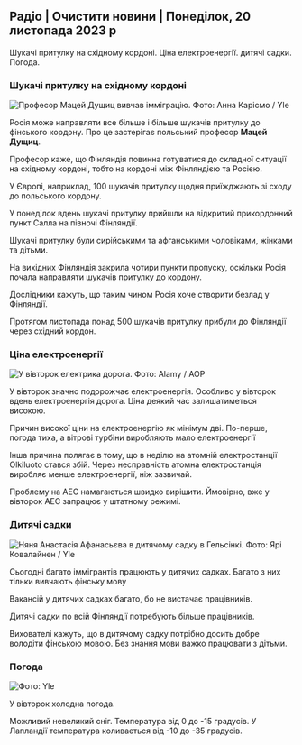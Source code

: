 ## Радіо \| Очистити новини \| Понеділок, 20 листопада 2023 р

Шукачі притулку на східному кордоні. Ціна електроенергії. дитячі садки. Погода.

### Шукачі притулку на східному кордоні

![Професор Мацей Дущиц вивчав імміграцію. Фото: Анна Карісмо / Yle](https://images.cdn.yle.fi/image/upload/c_crop,h_2268,w_4028,x_0,y_0/ar_1.777777777777777,c_fill,g_faces,h_675,w_1200/dpr_1.0/q_auto:eco/f_auto/fl_lossy/v1700423531/39-1203119655a67178e33b)

Росія може направляти все більше і більше шукачів притулку до фінського кордону. Про це застерігає польський професор **Мацей Дущиц**.

Професор каже, що Фінляндія повинна готуватися до складної ситуації на східному кордоні, тобто на кордоні між Фінляндією та Росією.

У Європі, наприклад, 100 шукачів притулку щодня приїжджають зі сходу до польського кордону.

У понеділок вдень шукачі притулку прийшли на відкритий прикордонний пункт Салла на півночі Фінляндії.

Шукачі притулку були сирійськими та афганськими чоловіками, жінками та дітьми.

На вихідних Фінляндія закрила чотири пункти пропуску, оскільки Росія почала направляти шукачів притулку до кордону.

Дослідники кажуть, що таким чином Росія хоче створити безлад у Фінляндії.

Протягом листопада понад 500 шукачів притулку прибули до Фінляндії через східний кордон.

### Ціна електроенергії

![У вівторок електрика дорога. Фото: Alamy / AOP](https://images.cdn.yle.fi/image/upload/c_crop,h_3375,w_6000,x_0,y_467/ar_1.777777777777777,c_fill,g_faces,h_675,w_1200/dpr_1.0/q_auto:eco/f_auto/fl_lossy/v1691842960/39-106121063c8f48238bcf)

У вівторок значно подорожчає електроенергія. Особливо у вівторок вдень електроенергія дорога. Ціна деякий час залишатиметься високою.

Причин високої ціни на електроенергію як мінімум дві. По-перше, погода тиха, а вітрові турбіни виробляють мало електроенергії

Інша причина полягає в тому, що в неділю на атомній електростанції Olkiluoto стався збій. Через несправність атомна електростанція виробляє менше електроенергії, ніж зазвичай.

Проблему на АЕС намагаються швидко вирішити. Ймовірно, вже у вівторок АЕС запрацює у штатному режимі.

### Дитячі садки

![Няня Анастасія Афанасьєва в дитячому садку в Гельсінкі. Фото: Ярі Ковалайнен / Yle](https://images.cdn.yle.fi/image/upload/c_crop,h_3375,w_6000,x_0,y_134/ar_1.7777777777777777,c_fill,g_faces,h_675,w_1200/dpr_1.0/q_auto:eco/f_auto/fl_lossy/v1700133967/39-12015336555f596ca4eb)

Сьогодні багато іммігрантів працюють у дитячих садках. Багато з них тільки вивчають фінську мову

Вакансій у дитячих садках багато, бо не вистачає працівників.

Дитячі садки по всій Фінляндії потребують більше працівників.

Вихователі кажуть, що в дитячому садку потрібно досить добре володіти фінською мовою. Без знання мови важко працювати з дітьми.

### Погода

![ Фото: Yle](https://images.cdn.yle.fi/image/upload/c_crop,h_1080,w_1919,x_0,y_0/ar_1.7777777777777777,c_fill,g_faces,h_675,w_1200/dpr_1.0/q_auto:eco/f_auto/fl_lossy/v1700492173/39-1203681655b7364e6c83)

У вівторок холодна погода.

Можливий невеликий сніг. Температура від 0 до -15 градусів. У Лапландії температура коливається від -10 до -35 градусів.